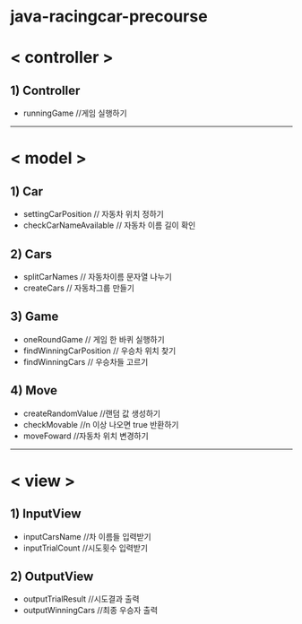 # java-racingcar-precourse

# < controller >
## 1) Controller 
* runningGame //게임 실행하기
---
# < model >
## 1) Car
* settingCarPosition // 자동차 위치 정하기
* checkCarNameAvailable // 자동차 이름 길이 확인

## 2) Cars
* splitCarNames // 자동차이름 문자열 나누기
* createCars // 자동차그룹 만들기

## 3) Game
* oneRoundGame // 게임 한 바퀴 실행하기
* findWinningCarPosition // 우승차 위치 찾기
* findWinningCars // 우승차들 고르기

## 4) Move
* createRandomValue //랜덤 값 생성하기
* checkMovable //n 이상 나오면 true 반환하기
* moveFoward //자동차 위치 변경하기

---
# < view >
## 1)  InputView
* inputCarsName //차 이름들 입력받기
* inputTrialCount //시도횟수 입력받기
## 2) OutputView
* outputTrialResult //시도결과 출력
* outputWinningCars //최종 우승자 출력
